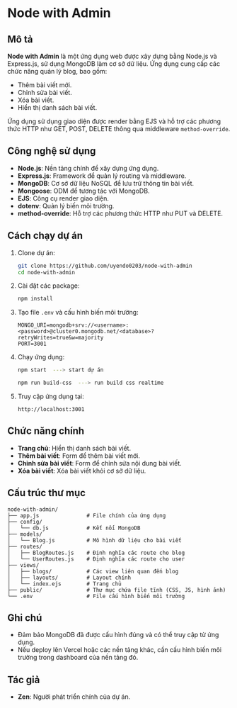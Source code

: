 # Node with Admin

## Mô tả
**Node with Admin** là một ứng dụng web được xây dựng bằng Node.js và Express.js, sử dụng MongoDB làm cơ sở dữ liệu. Ứng dụng cung cấp các chức năng quản lý blog, bao gồm:
- Thêm bài viết mới.
- Chỉnh sửa bài viết.
- Xóa bài viết.
- Hiển thị danh sách bài viết.

Ứng dụng sử dụng giao diện được render bằng EJS và hỗ trợ các phương thức HTTP như GET, POST, DELETE thông qua middleware `method-override`.

## Công nghệ sử dụng
- **Node.js**: Nền tảng chính để xây dựng ứng dụng.
- **Express.js**: Framework để quản lý routing và middleware.
- **MongoDB**: Cơ sở dữ liệu NoSQL để lưu trữ thông tin bài viết.
- **Mongoose**: ODM để tương tác với MongoDB.
- **EJS**: Công cụ render giao diện.
- **dotenv**: Quản lý biến môi trường.
- **method-override**: Hỗ trợ các phương thức HTTP như PUT và DELETE.

## Cách chạy dự án
1. Clone dự án:
   ```bash
   git clone https://github.com/uyendo0203/node-with-admin
   cd node-with-admin
   ```

2. Cài đặt các package:
   ```bash
   npm install
   ```

3. Tạo file `.env` và cấu hình biến môi trường:
   ```env
   MONGO_URI=mongodb+srv://<username>:<password>@cluster0.mongodb.net/<database>?retryWrites=true&w=majority
   PORT=3001
   ```

4. Chạy ứng dụng:
   ```bash
   npm start  ---> start dự án
   ```
   ```bash
   npm run build-css  ---> run build css realtime
   ```


5. Truy cập ứng dụng tại:
   ```
   http://localhost:3001
   ```

## Chức năng chính
- **Trang chủ**: Hiển thị danh sách bài viết.
- **Thêm bài viết**: Form để thêm bài viết mới.
- **Chỉnh sửa bài viết**: Form để chỉnh sửa nội dung bài viết.
- **Xóa bài viết**: Xóa bài viết khỏi cơ sở dữ liệu.

## Cấu trúc thư mục
```
node-with-admin/
├── app.js               # File chính của ứng dụng
├── config/
│   └── db.js            # Kết nối MongoDB
├── models/
│   └── Blog.js          # Mô hình dữ liệu cho bài viết
├── routes/
│   ├── BlogRoutes.js    # Định nghĩa các route cho blog
│   └── UserRoutes.js    # Định nghĩa các route cho user
├── views/
│   ├── blogs/           # Các view liên quan đến blog
│   ├── layouts/         # Layout chính
│   └── index.ejs        # Trang chủ
├── public/              # Thư mục chứa file tĩnh (CSS, JS, hình ảnh)
└── .env                 # File cấu hình biến môi trường
```

## Ghi chú
- Đảm bảo MongoDB đã được cấu hình đúng và có thể truy cập từ ứng dụng.
- Nếu deploy lên Vercel hoặc các nền tảng khác, cần cấu hình biến môi trường trong dashboard của nền tảng đó.

## Tác giả
- **Zen**: Người phát triển chính của dự án.
```